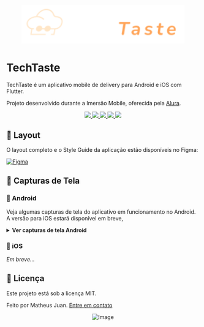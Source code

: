 <h1 align="center">
  <img alt="Logo TechTaste" height="100px" src="./assets/logo.png" />
</h1>

# TechTaste

TechTaste é um aplicativo mobile de delivery para Android e iOS com Flutter.

Projeto desenvolvido durante a Imersão Mobile, oferecida pela [Alura](https://www.alura.com.br/).

<div align="center">
  <a href="https://dart.dev/">
    <img src="https://img.shields.io/badge/-Dart-0175C2?logo=dart&logoColor=white" />
  </a>
  <a href="https://flutter.dev/">
    <img src="https://img.shields.io/badge/-Flutter-02569B?logo=flutter&logoColor=white" />
  </a>
  <a href="https://pub.dev/packages/provider">
    <img src="https://img.shields.io/badge/provider-v6.1.4-brightgreen">
  </a>
  <a href="https://pub.dev/packages/badges">
    <img src="https://img.shields.io/badge/badges-v3.1.2-blueviolet">
  </a>
  <a href="https://pub.dev/packages/intl">
    <img src="https://img.shields.io/badge/intl-v0.19.0-orange">
  </a>
</div>

## 🎨 Layout

O layout completo e o Style Guide da aplicação estão disponíveis no Figma:

[![Figma](https://img.shields.io/static/v1?label=Acessar%20Layout&message=Figma&color=ffa559&style=for-the-badge)](https://www.figma.com/design/5WKjBnTvAKTraWTRqsjK02/TechTaste-%7C-Imers%C3%A3o?node-id=7-47&p=f)

## 📱 Capturas de Tela

### 🤖 Android

Veja algumas capturas de tela do aplicativo em funcionamento no Android. A versão para iOS estará disponível em breve,

<details>
  <summary><strong>Ver capturas de tela Android</strong></summary>
  <div align="center">
    <h4>SplashScreen</h4>
    <img src="https://github.com/user-attachments/assets/d513c74f-365f-4ff6-8e05-0aab4e733dc9" width="150" style="margin: 10px;" />
    <h4>Restaurantes e Cardápio</h4>
    <img src="https://github.com/user-attachments/assets/b3c5c10a-c25d-4aa6-a307-2f869a5e4906" width="150" style="margin: 10px;" />
    <img src="https://github.com/user-attachments/assets/7d908609-ff3b-42c2-8189-f1856430c6dd" width="150" style="margin: 10px;" />
    <img src="https://github.com/user-attachments/assets/b0cdde29-d64e-492e-a0c8-94f191d69609" width="150" style="margin: 10px;" />
    <img src="https://github.com/user-attachments/assets/6cfc6d27-50c4-40a2-8dd5-72e45a14d648" width="150" style="margin: 10px;" />
    <h4>Sacola (Checkout)</h4>
    <img src="https://github.com/user-attachments/assets/64807a01-d3e3-4757-8699-9859c9aa246d" width="150" style="margin: 10px;" />  
    <img src="https://github.com/user-attachments/assets/1cdc8985-41d8-4bb9-a5e5-515baade9930" width="150" style="margin: 10px;" />
    <img src="https://github.com/user-attachments/assets/16a0c211-07a8-40bc-8bef-c1080a75ee40" width="150" style="margin: 10px;" />
    <img src="https://github.com/user-attachments/assets/93e49277-17ad-4ecb-a9ca-60555db69642" width="150" style="margin: 10px;" />
  </div>
</details>

### 🍏 iOS

<em>Em breve...</em>

## 📝 Licença

Este projeto está sob a licença MIT.

Feito por Matheus Juan. [Entre em contato](https://www.linkedin.com/in/matheusjuan1/)

<div align="center">
  <img width="60" alt="Image" src="https://github.com/user-attachments/assets/efd1d014-148c-4ae8-8dbd-81850fadf9ba" />
</div>
